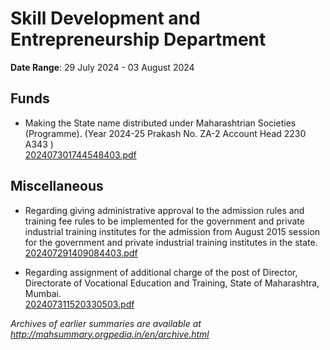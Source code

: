 # Skill Development and Entrepreneurship Department

**Date Range**: 29 July 2024 - 03 August 2024


## Funds
- Making the State name distributed under Maharashtrian Societies (Programme). (Year 2024-25 Prakash No. ZA-2 Account Head 2230 A343 )\
  [202407301744548403.pdf](https://gr.maharashtra.gov.in/Site/Upload/Government%20Resolutions/English/202407301744548403.pdf)

## Miscellaneous
- Regarding giving administrative approval to the admission rules and training fee rules to be implemented for the government and private industrial training institutes for the admission from August 2015 session for the government and private industrial training institutes in the state.\
  [202407291409084403.pdf](https://gr.maharashtra.gov.in/Site/Upload/Government%20Resolutions/English/202407291409084403.pdf)

- Regarding assignment of additional charge of the post of Director, Directorate of Vocational Education and Training, State of Maharashtra, Mumbai.\
  [202407311520330503.pdf](https://gr.maharashtra.gov.in/Site/Upload/Government%20Resolutions/English/202407311520330503....pdf)


*Archives of earlier summaries are available at http://mahsummary.orgpedia.in/en/archive.html*